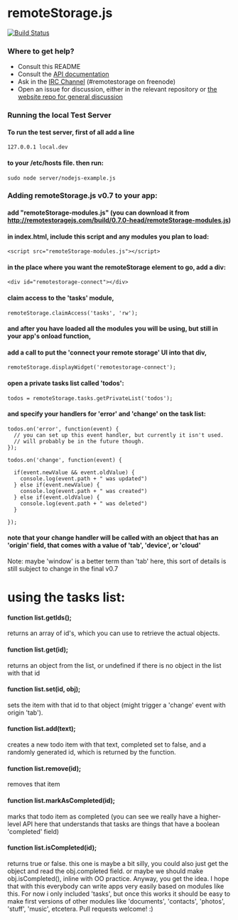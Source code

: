 # remoteStorage.js

[![Build Status](https://secure.travis-ci.org/RemoteStorage/remoteStorage.js.png)](http://travis-ci.org/RemoteStorage/remoteStorage.js)

### Where to get help?

* Consult this README
* Consult the [API documentation](http://remotestoragejs.com/doc/code)
* Ask in the [IRC Channel](http://webchat.freenode.net/?channels=remotestorage) (#remotestorage on freenode)
* Open an issue for discussion, either in the relevant repository or [the website repo for general discussion](https://github.com/remotestorage/remotestorage.io/issues)

### Running the local Test Server

#### To run the test server, first of all add a line

    127.0.0.1 local.dev

#### to your /etc/hosts file. then run:

    sudo node server/nodejs-example.js

### Adding remoteStorage.js v0.7 to your app:

#### add "remoteStorage-modules.js" (you can download it from http://remotestoragejs.com/build/0.7.0-head/remoteStorage-modules.js)
#### in index.html, include this script and any modules you plan to load:

    <script src="remoteStorage-modules.js"></script>

#### in the place where you want the remoteStorage element to go, add a div:

    <div id="remotestorage-connect"></div>

#### claim access to the 'tasks' module,

    remoteStorage.claimAccess('tasks', 'rw');

#### and after you have loaded all the modules you will be using, but still in your app's onload function,
#### add a call to put the 'connect your remote storage' UI into that div, 

    remoteStorage.displayWidget('remotestorage-connect');

#### open a private tasks list called 'todos':

    todos = remoteStorage.tasks.getPrivateList('todos');

#### and specify your handlers for 'error' and 'change' on the task list:

    todos.on('error', function(event) {
      // you can set up this event handler, but currently it isn't used.
      // will probably be in the future though.
    });

    todos.on('change', function(event) {

      if(event.newValue && event.oldValue) {
        console.log(event.path + " was updated")
      } else if(event.newValue) {
        console.log(event.path + " was created")
      } else if(event.oldValue) {
        console.log(event.path + " was deleted")
      }

    });

#### note that your change handler will be called with an object that has an 'origin' field, that comes with a value of 'tab', 'device', or 'cloud'

Note: maybe 'window' is a better term than 'tab' here, this sort of details is still subject to change in the final v0.7


# using the tasks list:

#### function list.getIds();

returns an array of id's, which you can use to retrieve the actual objects.

#### function list.get(id);

returns an object from the list, or undefined if there is no object in the list with that id

#### function list.set(id, obj);

sets the item with that id to that object (might trigger a 'change' event with origin 'tab').

#### function list.add(text);

creates a new todo item with that text, completed set to false, and a randomly generated id, which is returned by the function.

#### function list.remove(id);

removes that item

#### function list.markAsCompleted(id);

marks that todo item as completed (you can see we really have a higher-level API here that understands that tasks are things that have a boolean 'completed' field)

#### function list.isCompleted(id);

returns true or false. this one is maybe a bit silly, you could also just get the object and read the obj.completed field. or maybe we should make obj.isCompleted(), 
inline with OO practice. Anyway, you get the idea. I hope that with this everybody can write apps very easily based on modules like this. For now i only included 'tasks', but once this works it should be easy to make first versions of other modules like 'documents', 'contacts', 'photos', 'stuff', 'music', etcetera. Pull requests welcome! :)
